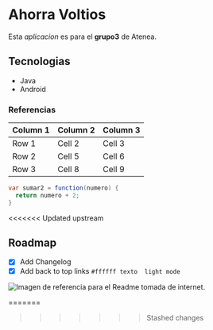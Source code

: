 # Ahorra Voltios
Esta *aplicacion* es para el **grupo3** de Atenea.
## Tecnologias
 * Java
 * Android
### Referencias
 

| Column 1 | Column 2 | Column 3 |
|----------|----------|----------|
| Row 1    | Cell 2   | Cell 3   |
| Row 2    | Cell 5   | Cell 6   |
| Row 3    | Cell 8   | Cell 9   |


```java
var sumar2 = function(numero) {
  return numero + 2;
}
```

<<<<<<< Updated upstream
## Roadmap
- [x] Add Changelog
- [x] Add back to top links
 `#ffffff texto  light mode`

![Imagen de referencia para el Readme tomada de internet.](https://myoctocat.com/assets/images/base-octocat.svg)


=======
>>>>>>> Stashed changes
